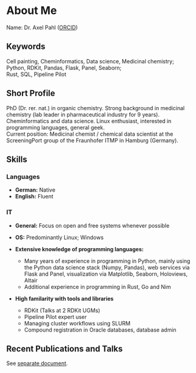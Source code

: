 # About Me

Name: Dr. Axel Pahl ([ORCID](https://orcid.org/0000-0003-2068-7543))

## Keywords

Cell painting, Cheminformatics, Data science, Medicinal chemistry;  
Python, RDKit, Pandas, Flask, Panel, Seaborn;  
Rust, SQL, Pipeline Pilot

## Short Profile

PhD (Dr. rer. nat.) in organic chemistry. Strong background in medicinal chemistry (lab leader in pharmaceutical industry for 9 years). Cheminformatics and data science. Linux enthusiast, interested in programming languages, general geek.  
Current position: Medicinal chemist / chemical data scientist at the ScreeningPort group of the Fraunhofer ITMP in Hamburg (Germany).

## Skills

### Languages 
* **German:** Native
* **English:** Fluent

### IT

* **General:** Focus on open and free systems whenever possible
* **OS:** Predominantly Linux; Windows
* **Extensive knowledge of programming languages:** 
  - Many years of experience in programming in Python, mainly using the Python data
science stack (Numpy, Pandas), web services via Flask and Panel, visualization via
Matplotlib, Seaborn, Holoviews, Altair
  - Additional experience in programming in Rust, Go and Nim

* **High familarity with tools and libraries**
  - RDKit (Talks at 2 RDKit UGMs)
  - Pipeline Pilot expert user
  - Managing cluster workflows using SLURM
  - Compound registration in Oracle databases, database admin


## Recent Publications and Talks

See [separate document](recent_publications.md).
